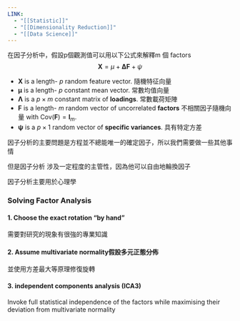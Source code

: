 ```yaml
---
LINK:
  - "[[Statistic]]"
  - "[[Dimensionality Reduction]]"
  - "[[Data Science]]"
---
```

在因子分析中，假設p個觀測值可以用以下公式來解釋m 個 factors
$$
\mathbf{X} = \mu + \boldsymbol{\Delta} \mathbf{F} + \psi
$$


-  $\mathbf{X}$ is a length- $p$ random feature vector. 隨機特征向量
-  $\boldsymbol{\mu}$ is a length- $p$ constant mean vector. 常數均值向量
-   $\boldsymbol{\Lambda}$ is a $p \times m$ constant matrix of $\textbf{loadings}$. 常數載荷矩陣
-  $\mathbf{F}$ is a length- $m$ random vector of uncorrelated $\textbf{factors}$ 不相關因子隨機向量 with $\text{Cov}(\mathbf{F}) = \mathbf{I}_m$.
-  $\boldsymbol{\psi}$ is a $p \times 1$ random vector of $\textbf{specific variances}$. 具有特定方差

因子分析的主要問題是方程並不總能唯一的確定因子，所以我們需要做一些其他事情


但是因子分析 涉及一定程度的主管性，因為他可以自由地輪換因子

因子分析主要用於心理學
### Solving Factor Analysis

#### 1. Choose the exact rotation “by hand” 
需要對研究的現象有很強的專業知識 



#### 2. Assume multivariate normality假設多元正態分佈
並使用方差最大等原理修復旋轉


#### 3. independent components analysis (ICA3)
Invoke full statistical independence of the factors while maximising their deviation from multivariate normality 


















































































